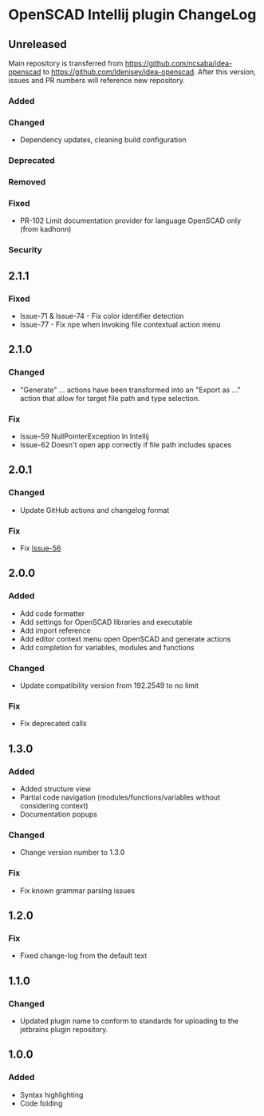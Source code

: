 <!-- Keep a Changelog guide -> https://keepachangelog.com -->

# OpenSCAD Intellij plugin ChangeLog

## Unreleased
Main repository is transferred from https://github.com/ncsaba/idea-openscad to https://github.com/ldenisey/idea-openscad.
After this version, issues and PR numbers will reference new repository.

### Added

### Changed
- Dependency updates, cleaning build configuration

### Deprecated

### Removed

### Fixed
- PR-102 Limit documentation provider for language OpenSCAD only (from kadhonn)

### Security
## 2.1.1
### Fixed
- Issue-71 & Issue-74 - Fix color identifier detection
- Issue-77 - Fix npe when invoking file contextual action menu

## 2.1.0
### Changed
- "Generate" ... actions have been transformed into an "Export as ..." action that allow for target file path and type selection.

### Fix
- Issue-59 NullPointerException In Intellij
- Issue-62 Doesn't open app correctly if file path includes spaces

## 2.0.1
### Changed
- Update GitHub actions and changelog format

### Fix
- Fix [Issue-56](https://github.com/ncsaba/idea-openscad/issues/56)

## 2.0.0
### Added
- Add code formatter
- Add settings for OpenSCAD libraries and executable
- Add import reference
- Add editor context menu open OpenSCAD and generate actions
- Add completion for variables, modules and functions

### Changed
- Update compatibility version from 192.2549 to no limit

### Fix
- Fix deprecated calls

## 1.3.0
### Added
- Added structure view
- Partial code navigation (modules/functions/variables without considering context)
- Documentation popups

### Changed
- Change version number to 1.3.0

### Fix
- Fix known grammar parsing issues

## 1.2.0
### Fix
- Fixed change-log from the default text

## 1.1.0
### Changed
- Updated plugin name to conform to standards for uploading to the jetbrains plugin repository.

## 1.0.0
### Added
- Syntax highlighting
- Code folding
